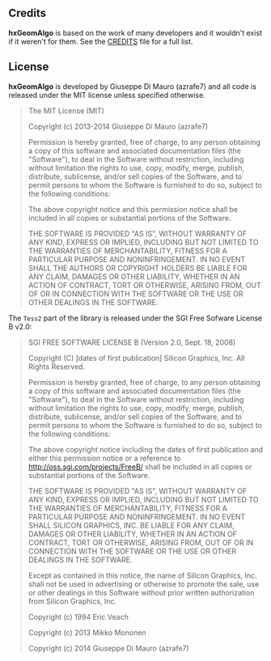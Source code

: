 ## Credits

**hxGeomAlgo** is based on the work of many developers and it wouldn't exist if it weren't for them. See the [CREDITS](CREDITS.md) file for a full list. 
 
## License

**hxGeomAlgo** is developed by Giuseppe Di Mauro (azrafe7) and all code is released under the MIT license unless specified otherwise.

> The MIT License (MIT)
> 
> Copyright (c) 2013-2014 Giuseppe Di Mauro (azrafe7)
> 
> Permission is hereby granted, free of charge, to any person obtaining a copy
> of this software and associated documentation files (the "Software"), to deal
> in the Software without restriction, including without limitation the rights
> to use, copy, modify, merge, publish, distribute, sublicense, and/or sell
> copies of the Software, and to permit persons to whom the Software is
> furnished to do so, subject to the following conditions:
> 
> The above copyright notice and this permission notice shall be included in all
> copies or substantial portions of the Software.
> 
> THE SOFTWARE IS PROVIDED "AS IS", WITHOUT WARRANTY OF ANY KIND, EXPRESS OR
> IMPLIED, INCLUDING BUT NOT LIMITED TO THE WARRANTIES OF MERCHANTABILITY,
> FITNESS FOR A PARTICULAR PURPOSE AND NONINFRINGEMENT. IN NO EVENT SHALL THE
> AUTHORS OR COPYRIGHT HOLDERS BE LIABLE FOR ANY CLAIM, DAMAGES OR OTHER
> LIABILITY, WHETHER IN AN ACTION OF CONTRACT, TORT OR OTHERWISE, ARISING FROM,
> OUT OF OR IN CONNECTION WITH THE SOFTWARE OR THE USE OR OTHER DEALINGS IN THE
> SOFTWARE.

The `Tess2` part of the library is released under the SGI Free Sofware License B v2.0:

> SGI FREE SOFTWARE LICENSE B (Version 2.0, Sept. 18, 2008) 
> 
> Copyright (C) [dates of first publication] Silicon Graphics, Inc.
> All Rights Reserved.
> 
> Permission is hereby granted, free of charge, to any person obtaining a copy
> of this software and associated documentation files (the "Software"), to deal
> in the Software without restriction, including without limitation the rights
> to use, copy, modify, merge, publish, distribute, sublicense, and/or sell copies
> of the Software, and to permit persons to whom the Software is furnished to do so,
> subject to the following conditions:
> 
> The above copyright notice including the dates of first publication and either this
> permission notice or a reference to http://oss.sgi.com/projects/FreeB/ shall be
> included in all copies or substantial portions of the Software. 
> 
> THE SOFTWARE IS PROVIDED "AS IS", WITHOUT WARRANTY OF ANY KIND, EXPRESS OR IMPLIED,
> INCLUDING BUT NOT LIMITED TO THE WARRANTIES OF MERCHANTABILITY, FITNESS FOR A
> PARTICULAR PURPOSE AND NONINFRINGEMENT. IN NO EVENT SHALL SILICON GRAPHICS, INC.
> BE LIABLE FOR ANY CLAIM, DAMAGES OR OTHER LIABILITY, WHETHER IN AN ACTION OF CONTRACT,
> TORT OR OTHERWISE, ARISING FROM, OUT OF OR IN CONNECTION WITH THE SOFTWARE OR THE USE
> OR OTHER DEALINGS IN THE SOFTWARE.
> 
> Except as contained in this notice, the name of Silicon Graphics, Inc. shall not
> be used in advertising or otherwise to promote the sale, use or other dealings in
> this Software without prior written authorization from Silicon Graphics, Inc.
> 
> Copyright (c) 1994 Eric Veach
> 
> Copyright (c) 2013 Mikko Mononen
> 
> Copyright (c) 2014 Giuseppe Di Mauro (azrafe7)
